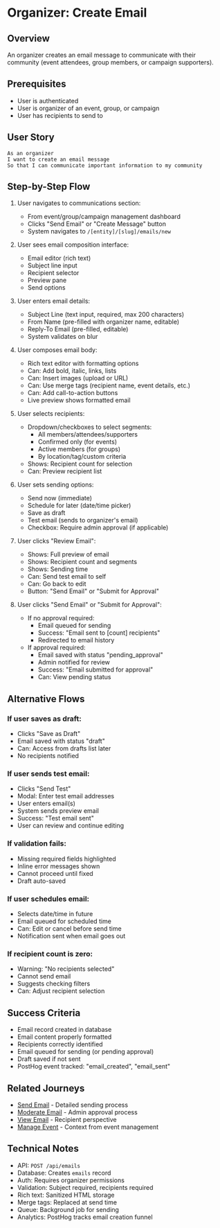 # Organizer: Create Email

## Overview

An organizer creates an email message to communicate with their community (event attendees, group members, or campaign supporters).

## Prerequisites

- User is authenticated
- User is organizer of an event, group, or campaign
- User has recipients to send to

## User Story

```
As an organizer
I want to create an email message
So that I can communicate important information to my community
```

## Step-by-Step Flow

1. User navigates to communications section:
   - From event/group/campaign management dashboard
   - Clicks "Send Email" or "Create Message" button
   - System navigates to `/[entity]/[slug]/emails/new`

2. User sees email composition interface:
   - Email editor (rich text)
   - Subject line input
   - Recipient selector
   - Preview pane
   - Send options

3. User enters email details:
   - Subject Line (text input, required, max 200 characters)
   - From Name (pre-filled with organizer name, editable)
   - Reply-To Email (pre-filled, editable)
   - System validates on blur

4. User composes email body:
   - Rich text editor with formatting options
   - Can: Add bold, italic, links, lists
   - Can: Insert images (upload or URL)
   - Can: Use merge tags (recipient name, event details, etc.)
   - Can: Add call-to-action buttons
   - Live preview shows formatted email

5. User selects recipients:
   - Dropdown/checkboxes to select segments:
     - All members/attendees/supporters
     - Confirmed only (for events)
     - Active members (for groups)
     - By location/tag/custom criteria
   - Shows: Recipient count for selection
   - Can: Preview recipient list

6. User sets sending options:
   - Send now (immediate)
   - Schedule for later (date/time picker)
   - Save as draft
   - Test email (sends to organizer's email)
   - Checkbox: Require admin approval (if applicable)

7. User clicks "Review Email":
   - Shows: Full preview of email
   - Shows: Recipient count and segments
   - Shows: Sending time
   - Can: Send test email to self
   - Can: Go back to edit
   - Button: "Send Email" or "Submit for Approval"

8. User clicks "Send Email" or "Submit for Approval":
   - If no approval required:
     - Email queued for sending
     - Success: "Email sent to [count] recipients"
     - Redirected to email history
   - If approval required:
     - Email saved with status "pending_approval"
     - Admin notified for review
     - Success: "Email submitted for approval"
     - Can: View pending status

## Alternative Flows

### If user saves as draft:
- Clicks "Save as Draft"
- Email saved with status "draft"
- Can: Access from drafts list later
- No recipients notified

### If user sends test email:
- Clicks "Send Test"
- Modal: Enter test email addresses
- User enters email(s)
- System sends preview email
- Success: "Test email sent"
- User can review and continue editing

### If validation fails:
- Missing required fields highlighted
- Inline error messages shown
- Cannot proceed until fixed
- Draft auto-saved

### If user schedules email:
- Selects date/time in future
- Email queued for scheduled time
- Can: Edit or cancel before send time
- Notification sent when email goes out

### If recipient count is zero:
- Warning: "No recipients selected"
- Cannot send email
- Suggests checking filters
- Can: Adjust recipient selection

## Success Criteria

- Email record created in database
- Email content properly formatted
- Recipients correctly identified
- Email queued for sending (or pending approval)
- Draft saved if not sent
- PostHog event tracked: "email_created", "email_sent"

## Related Journeys

- [Send Email](./send.md) - Detailed sending process
- [Moderate Email](./moderate.md) - Admin approval process
- [View Email](./view.md) - Recipient perspective
- [Manage Event](../events/manage.md) - Context from event management

## Technical Notes

- API: `POST /api/emails`
- Database: Creates `emails` record
- Auth: Requires organizer permissions
- Validation: Subject required, recipients required
- Rich text: Sanitized HTML storage
- Merge tags: Replaced at send time
- Queue: Background job for sending
- Analytics: PostHog tracks email creation funnel
